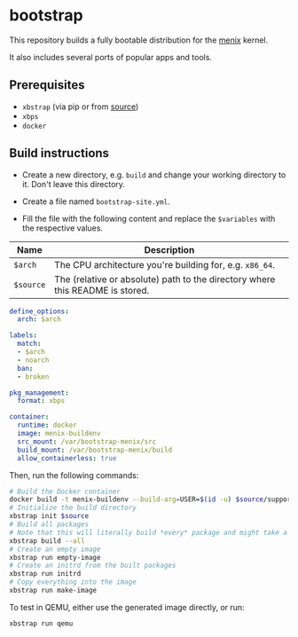 # bootstrap

This repository builds a fully bootable distribution for the [menix](https://github.com/menix-os/menix) kernel.

It also includes several ports of popular apps and tools.

## Prerequisites
- `xbstrap` (via pip or from [source](https://github.com/managarm/xbstrap))
- `xbps`
- `docker`

## Build instructions

- Create a new directory, e.g. `build` and change your working directory to it. Don't leave this directory.

- Create a file named `bootstrap-site.yml`.

- Fill the file with the following content and replace the `$variables` with the respective values.

Name      | Description
----      | ---
`$arch`   | The CPU architecture you're building for, e.g. `x86_64`.
`$source` | The (relative or absolute) path to the directory where this README is stored.

```yaml
define_options:
  arch: $arch

labels:
  match:
  - $arch
  - noarch
  ban:
  - broken

pkg_management:
  format: xbps

container:
  runtime: docker
  image: menix-buildenv
  src_mount: /var/bootstrap-menix/src
  build_mount: /var/bootstrap-menix/build
  allow_containerless: true
```

Then, run the following commands:
```sh
# Build the Docker container
docker build -t menix-buildenv --build-arg=USER=$(id -u) $source/support
# Initialize the build directory
xbstrap init $source
# Build all packages
# Note that this will literally build *every* package and might take a while.
xbstrap build --all
# Create an empty image
xbstrap run empty-image
# Create an initrd from the built packages
xbstrap run initrd
# Copy everything into the image
xbstrap run make-image
```

To test in QEMU, either use the generated image directly, or run:
```sh
xbstrap run qemu
```
